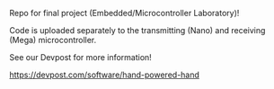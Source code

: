 Repo for final project (Embedded/Microcontroller Laboratory)!

Code is uploaded separately to the transmitting (Nano) and receiving (Mega) microcontroller.

See our Devpost for more information!

https://devpost.com/software/hand-powered-hand
